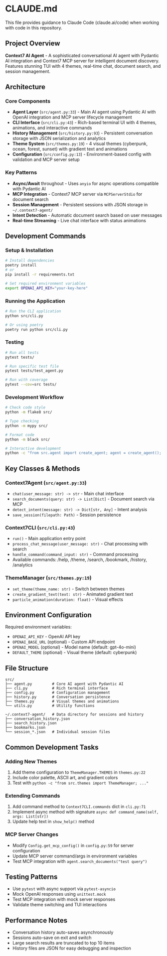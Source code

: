 # CLAUDE.md

This file provides guidance to Claude Code (claude.ai/code) when working with code in this repository.

## Project Overview

**Context7 AI Agent** - A sophisticated conversational AI agent with Pydantic AI integration and Context7 MCP server for intelligent document discovery. Features stunning TUI with 4 themes, real-time chat, document search, and session management.

## Architecture

### Core Components

- **Agent Layer** (`src/agent.py:33`) - Main AI agent using Pydantic AI with OpenAI integration and MCP server lifecycle management
- **CLI Interface** (`src/cli.py:43`) - Rich-based terminal UI with 4 themes, animations, and interactive commands
- **History Management** (`src/history.py:93`) - Persistent conversation storage with JSON serialization and analytics
- **Theme System** (`src/themes.py:19`) - 4 visual themes (cyberpunk, ocean, forest, sunset) with gradient text and animations
- **Configuration** (`src/config.py:13`) - Environment-based config with validation and MCP server setup

### Key Patterns

- **Async/Await** throughout - Uses `anyio` for async operations compatible with Pydantic AI
- **MCP Integration** - Context7 MCP server via `MCPServerStdio` for document search
- **Session Management** - Persistent sessions with JSON storage in `~/.context7-agent/`
- **Intent Detection** - Automatic document search based on user messages
- **Real-time Streaming** - Live chat interface with status animations

## Development Commands

### Setup & Installation
```bash
# Install dependencies
poetry install
# or
pip install -r requirements.txt

# Set required environment variables
export OPENAI_API_KEY="your-key-here"
```

### Running the Application
```bash
# Run the CLI application
python src/cli.py

# Or using poetry
poetry run python src/cli.py
```

### Testing
```bash
# Run all tests
pytest tests/

# Run specific test file
pytest tests/test_agent.py

# Run with coverage
pytest --cov=src tests/
```

### Development Workflow
```bash
# Check code style
python -m flake8 src/

# Type checking
python -m mypy src/

# Format code
python -m black src/

# Interactive development
python -c "from src.agent import create_agent; agent = create_agent(); print('Agent ready')"
```

## Key Classes & Methods

### Context7Agent (`src/agent.py:33`)
- `chat(user_message: str) -> str` - Main chat interface
- `search_documents(query: str) -> List[Dict]` - Document search via MCP
- `detect_intent(message: str) -> Dict[str, Any]` - Intent analysis
- `save_session(filepath: Path)` - Session persistence

### Context7CLI (`src/cli.py:43`)
- `run()` - Main application entry point
- `process_chat_message(user_message: str)` - Chat processing with search
- `handle_command(command_input: str)` - Command processing
- Available commands: /help, /theme, /search, /bookmark, /history, /analytics

### ThemeManager (`src/themes.py:19`)
- `set_theme(theme_name: str)` - Switch between themes
- `create_gradient_text(text: str)` - Animated gradient text
- `particle_animation(duration: float)` - Visual effects

## Environment Configuration

Required environment variables:
- `OPENAI_API_KEY` - OpenAI API key
- `OPENAI_BASE_URL` (optional) - Custom API endpoint
- `OPENAI_MODEL` (optional) - Model name (default: gpt-4o-mini)
- `DEFAULT_THEME` (optional) - Visual theme (default: cyberpunk)

## File Structure

```
src/
├── agent.py         # Core AI agent with Pydantic AI
├── cli.py           # Rich terminal interface
├── config.py        # Configuration management
├── history.py       # Conversation persistence
├── themes.py        # Visual themes and animations
└── utils.py         # Utility functions

~/.context7-agent/   # Data directory for sessions and history
├── conversation_history.json
├── search_history.json
├── bookmarks.json
└── session_*.json   # Individual session files
```

## Common Development Tasks

### Adding New Themes
1. Add theme configuration to `ThemeManager.THEMES` in `themes.py:22`
2. Include color palette, ASCII art, and gradient colors
3. Test with `python -c "from src.themes import ThemeManager; ..."`

### Extending Commands
1. Add command method to `Context7CLI.commands` dict in `cli.py:71`
2. Implement async method with signature `async def command_name(self, args: List[str])`
3. Update help text in `show_help()` method

### MCP Server Changes
- Modify `Config.get_mcp_config()` in `config.py:59` for server configuration
- Update MCP server command/args in environment variables
- Test MCP integration with `agent.search_documents("test query")`

## Testing Patterns

- Use `pytest` with async support via `pytest-asyncio`
- Mock OpenAI responses using `unittest.mock`
- Test MCP integration with mock server responses
- Validate theme switching and TUI interactions

## Performance Notes

- Conversation history auto-saves asynchronously
- Sessions auto-save on exit and switch
- Large search results are truncated to top 10 items
- History files are JSON for easy debugging and inspection